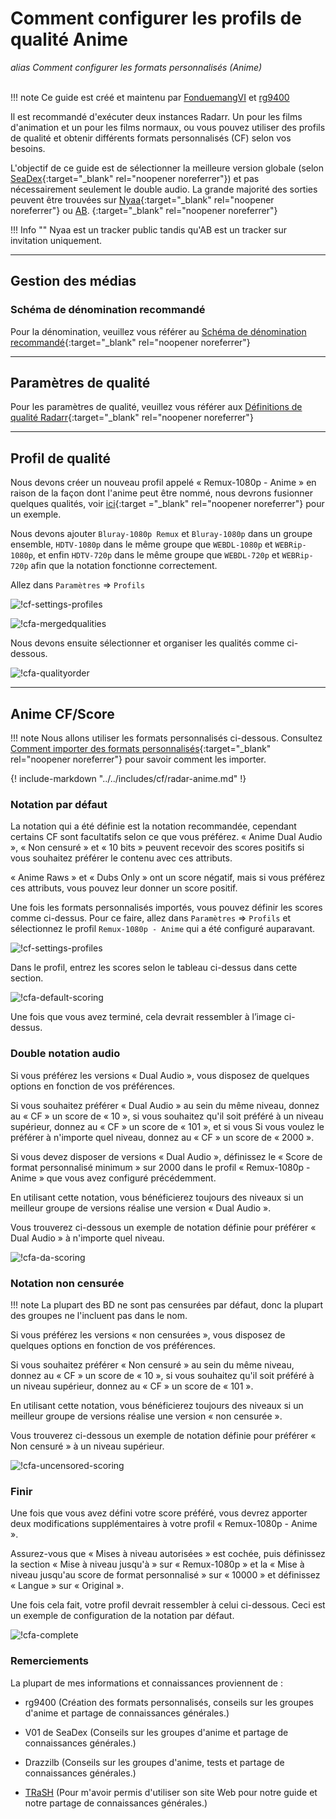 # Comment configurer les profils de qualité Anime

*alias Comment configurer les formats personnalisés (Anime)*<br><br>

!!! note
    Ce guide est créé et maintenu par [FonduemangVI](https://github.com/FonduemangVI) et [rg9400](https://github.com/rg9400)

Il est recommandé d'exécuter deux instances Radarr. Un pour les films d'animation et un pour les films normaux, ou vous pouvez utiliser des profils de qualité et obtenir différents formats personnalisés (CF) selon vos besoins.

L'objectif de ce guide est de sélectionner la meilleure version globale (selon [SeaDex](https://releases.moe/){:target="_blank" rel="noopener noreferrer"}) et pas nécessairement seulement le double audio.
La grande majorité des sorties peuvent être trouvées sur [Nyaa](https://nyaa.si/){:target="_blank" rel="noopener noreferrer"} ou [AB](https://animebytes.tv/). {:target="_blank" rel="noopener noreferrer"}

!!! Info ""
    Nyaa est un tracker public tandis qu'AB est un tracker sur invitation uniquement.

---

## Gestion des médias

### Schéma de dénomination recommandé

Pour la dénomination, veuillez vous référer au [Schéma de dénomination recommandé](/Radarr/Radarr-recommended-naming-scheme/){:target="_blank" rel="noopener noreferrer"}

---

## Paramètres de qualité

Pour les paramètres de qualité, veuillez vous référer aux [Définitions de qualité Radarr](/Radarr/Radarr-Quality-Settings-File-Size/#radar-quality-definitions){:target="_blank" rel="noopener noreferrer"}

---

## Profil de qualité

Nous devons créer un nouveau profil appelé « Remux-1080p - Anime » en raison de la façon dont l'anime peut être nommé, nous devrons fusionner quelques qualités, voir [ici](/Radarr/Tips/Merge-quality/){:target ="_blank" rel="noopener noreferrer"} pour un exemple.

Nous devons ajouter `Bluray-1080p Remux` et `Bluray-1080p` dans un groupe ensemble, `HDTV-1080p` dans le même groupe que `WEBDL-1080p` et `WEBRip-1080p`, et enfin `HDTV-720p` dans le même groupe que `WEBDL-720p` et `WEBRip-720p` afin que la notation fonctionne correctement.

Allez dans `Paramètres` => `Profils`

![!cf-settings-profiles](images/cfa-settings-profiles.png)

![!cfa-mergedqualities](images/cfa-mergedqualities.png)

Nous devons ensuite sélectionner et organiser les qualités comme ci-dessous.

![!cfa-qualityorder](images/cfa-qualityorder.png)

---

## Anime CF/Score

!!! note
    Nous allons utiliser les formats personnalisés ci-dessous. Consultez [Comment importer des formats personnalisés](/Radarr/Radarr-import-custom-formats/){:target="_blank" rel="noopener noreferrer"} pour savoir comment les importer.

{! include-markdown "../../includes/cf/radar-anime.md" !}
<!-- --8<-- "includes/cf/radar-anime.md" -->

### Notation par défaut

La notation qui a été définie est la notation recommandée, cependant certains CF sont facultatifs selon ce que vous préférez.
« Anime Dual Audio », « Non censuré » et « 10 bits » peuvent recevoir des scores positifs si vous souhaitez préférer le contenu avec ces attributs.

« Anime Raws » et « Dubs Only » ont un score négatif, mais si vous préférez ces attributs, vous pouvez leur donner un score positif.

Une fois les formats personnalisés importés, vous pouvez définir les scores comme ci-dessus. Pour ce faire, allez dans `Paramètres` => `Profils` et sélectionnez le profil `Remux-1080p - Anime` qui a été configuré auparavant.

![!cf-settings-profiles](images/cfa-settings-profiles.png)

Dans le profil, entrez les scores selon le tableau ci-dessus dans cette section.

![!cfa-default-scoring](images/cfa-default-scoring.png)

Une fois que vous avez terminé, cela devrait ressembler à l’image ci-dessus.

### Double notation audio

Si vous préférez les versions « Dual Audio », vous disposez de quelques options en fonction de vos préférences.

Si vous souhaitez préférer « Dual Audio » au sein du même niveau, donnez au « CF » un score de « 10 », si vous souhaitez qu'il soit préféré à un niveau supérieur, donnez au « CF » un score de « 101 », et si vous Si vous voulez le préférer à n'importe quel niveau, donnez au « CF » un score de « 2000 ».

Si vous devez disposer de versions « Dual Audio », définissez le « Score de format personnalisé minimum » sur 2000 dans le profil « Remux-1080p - Anime » que vous avez configuré précédemment.

En utilisant cette notation, vous bénéficierez toujours des niveaux si un meilleur groupe de versions réalise une version « Dual Audio ».

Vous trouverez ci-dessous un exemple de notation définie pour préférer « Dual Audio » à n'importe quel niveau.

![!cfa-da-scoring](images/cfa-da-scoring.png)

### Notation non censurée

!!! note
    La plupart des BD ne sont pas censurées par défaut, donc la plupart des groupes ne l'incluent pas dans le nom.

Si vous préférez les versions « non censurées », vous disposez de quelques options en fonction de vos préférences.

Si vous souhaitez préférer « Non censuré » au sein du même niveau, donnez au « CF » un score de « 10 », si vous souhaitez qu'il soit préféré à un niveau supérieur, donnez au « CF » un score de « 101 ».

En utilisant cette notation, vous bénéficierez toujours des niveaux si un meilleur groupe de versions réalise une version « non censurée ».

Vous trouverez ci-dessous un exemple de notation définie pour préférer « Non censuré » à un niveau supérieur.

![!cfa-uncensored-scoring](images/cfa-uncensored-scoring.png)

### Finir

Une fois que vous avez défini votre score préféré, vous devrez apporter deux modifications supplémentaires à votre profil « Remux-1080p - Anime ».

Assurez-vous que « Mises à niveau autorisées » est cochée, puis définissez la section « Mise à niveau jusqu'à » sur « Remux-1080p » et la « Mise à niveau jusqu'au score de format personnalisé » sur « 10000 » et définissez « Langue » sur « Original ».

Une fois cela fait, votre profil devrait ressembler à celui ci-dessous. Ceci est un exemple de configuration de la notation par défaut.

![!cfa-complete](images/cfa-complete.png)

### Remerciements

La plupart de mes informations et connaissances proviennent de :

- rg9400 (Création des formats personnalisés, conseils sur les groupes d'anime et partage de connaissances générales.)

- V01 de SeaDex (Conseils sur les groupes d'anime et partage de connaissances générales.)

- Drazzilb (Conseils sur les groupes d'anime, tests et partage de connaissances générales.)

- [TRaSH](https://trash-guides.info/) (Pour m'avoir permis d'utiliser son site Web pour notre guide et notre partage de connaissances générales.)

